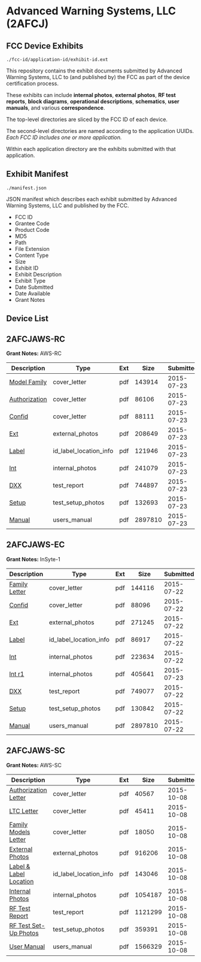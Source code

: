 # Advanced Warning Systems, LLC (2AFCJ)
## FCC Device Exhibits

```
./fcc-id/application-id/exhibit-id.ext
```

This repository contains the exhibit documents submitted by Advanced Warning Systems, LLC to (and published by) the FCC as part of the device certification process.

These exhibits can include **internal photos**, **external photos**, **RF test reports**, **block diagrams**, **operational descriptions**, **schematics**, **user manuals**, and various **correspondence**.

The top-level directories are sliced by the FCC ID of each device.

The second-level directories are named according to the application UUIDs. *Each FCC ID includes one or more application.*

Within each application directory are the exhibits submitted with that application. 

## Exhibit Manifest

```
./manifest.json
```

JSON manifest which describes each exhibit submitted by Advanced Warning Systems, LLC and published by the FCC.

- FCC ID
- Grantee Code
- Product Code
- MD5
- Path
- File Extension
- Content Type
- Size
- Exhibit ID
- Exhibit Description
- Exhibit Type
- Date Submitted
- Date Available
- Grant Notes

## Device List
## 2AFCJAWS-RC
**Grant Notes:** AWS-RC

| Description | Type | Ext | Size | Submitted | Available |
| ----------- | ---- | --- | ---- | --------- | --------- |
| [Model Family](2AFCJAWS-RC/693d0545491a7d92c5c19fe111e1d5fc/2690171.pdf) | cover_letter | pdf | 143914 | 2015-07-23 | 2015-07-23 |
| [Authorization](2AFCJAWS-RC/693d0545491a7d92c5c19fe111e1d5fc/2690175.pdf) | cover_letter | pdf | 86106 | 2015-07-23 | 2015-07-23 |
| [Confid](2AFCJAWS-RC/693d0545491a7d92c5c19fe111e1d5fc/2690176.pdf) | cover_letter | pdf | 88111 | 2015-07-23 | 2015-07-23 |
| [Ext](2AFCJAWS-RC/693d0545491a7d92c5c19fe111e1d5fc/2690174.pdf) | external_photos | pdf | 208649 | 2015-07-23 | 2015-07-23 |
| [Label](2AFCJAWS-RC/693d0545491a7d92c5c19fe111e1d5fc/2690178.pdf) | id_label_location_info | pdf | 121946 | 2015-07-23 | 2015-07-23 |
| [Int](2AFCJAWS-RC/693d0545491a7d92c5c19fe111e1d5fc/2690177.pdf) | internal_photos | pdf | 241079 | 2015-07-23 | 2015-07-23 |
| [DXX](2AFCJAWS-RC/693d0545491a7d92c5c19fe111e1d5fc/2690181.pdf) | test_report | pdf | 744897 | 2015-07-23 | 2015-07-23 |
| [Setup](2AFCJAWS-RC/693d0545491a7d92c5c19fe111e1d5fc/2690180.pdf) | test_setup_photos | pdf | 132693 | 2015-07-23 | 2015-07-23 |
| [Manual](2AFCJAWS-RC/693d0545491a7d92c5c19fe111e1d5fc/2688637.pdf) | users_manual | pdf | 2897810 | 2015-07-23 | 2015-07-23 |
## 2AFCJAWS-EC
**Grant Notes:** InSyte-1

| Description | Type | Ext | Size | Submitted | Available |
| ----------- | ---- | --- | ---- | --------- | --------- |
| [Family Letter](2AFCJAWS-EC/4c51b7b3600778e2db203b6a1e50b247/2688631.pdf) | cover_letter | pdf | 144116 | 2015-07-22 | 2015-07-23 |
| [Confid](2AFCJAWS-EC/4c51b7b3600778e2db203b6a1e50b247/2688635.pdf) | cover_letter | pdf | 88096 | 2015-07-22 | 2015-07-23 |
| [Ext](2AFCJAWS-EC/4c51b7b3600778e2db203b6a1e50b247/2688634.pdf) | external_photos | pdf | 271245 | 2015-07-22 | 2015-07-23 |
| [Label](2AFCJAWS-EC/4c51b7b3600778e2db203b6a1e50b247/2688636.pdf) | id_label_location_info | pdf | 86917 | 2015-07-22 | 2015-07-23 |
| [Int](2AFCJAWS-EC/4c51b7b3600778e2db203b6a1e50b247/2688640.pdf) | internal_photos | pdf | 223634 | 2015-07-22 | 2015-07-23 |
| [Int r1](2AFCJAWS-EC/4c51b7b3600778e2db203b6a1e50b247/2689979.pdf) | internal_photos | pdf | 405641 | 2015-07-23 | 2015-07-23 |
| [DXX](2AFCJAWS-EC/4c51b7b3600778e2db203b6a1e50b247/2688639.pdf) | test_report | pdf | 749077 | 2015-07-22 | 2015-07-23 |
| [Setup](2AFCJAWS-EC/4c51b7b3600778e2db203b6a1e50b247/2688638.pdf) | test_setup_photos | pdf | 130842 | 2015-07-22 | 2015-07-23 |
| [Manual](2AFCJAWS-EC/4c51b7b3600778e2db203b6a1e50b247/2688637.pdf) | users_manual | pdf | 2897810 | 2015-07-22 | 2015-07-23 |
## 2AFCJAWS-SC
**Grant Notes:** AWS-SC

| Description | Type | Ext | Size | Submitted | Available |
| ----------- | ---- | --- | ---- | --------- | --------- |
| [Authorization Letter](2AFCJAWS-SC/268fd21582a2579ffb4a7d679337f773/2775878.pdf) | cover_letter | pdf | 40567 | 2015-10-08 | 2015-10-08 |
| [LTC Letter](2AFCJAWS-SC/268fd21582a2579ffb4a7d679337f773/2775879.pdf) | cover_letter | pdf | 45411 | 2015-10-08 | 2015-10-08 |
| [Family Models Letter](2AFCJAWS-SC/268fd21582a2579ffb4a7d679337f773/2775880.pdf) | cover_letter | pdf | 18050 | 2015-10-08 | 2015-10-08 |
| [External Photos](2AFCJAWS-SC/268fd21582a2579ffb4a7d679337f773/2775881.pdf) | external_photos | pdf | 916206 | 2015-10-08 | 2015-10-08 |
| [Label & Label Location](2AFCJAWS-SC/268fd21582a2579ffb4a7d679337f773/2775882.pdf) | id_label_location_info | pdf | 143046 | 2015-10-08 | 2015-10-08 |
| [Internal Photos](2AFCJAWS-SC/268fd21582a2579ffb4a7d679337f773/2775883.pdf) | internal_photos | pdf | 1054187 | 2015-10-08 | 2015-10-08 |
| [RF Test Report](2AFCJAWS-SC/268fd21582a2579ffb4a7d679337f773/2775886.pdf) | test_report | pdf | 1121299 | 2015-10-08 | 2015-10-08 |
| [RF Test Set-Up Photos](2AFCJAWS-SC/268fd21582a2579ffb4a7d679337f773/2775887.pdf) | test_setup_photos | pdf | 359391 | 2015-10-08 | 2015-10-08 |
| [User Manual](2AFCJAWS-SC/268fd21582a2579ffb4a7d679337f773/2775888.pdf) | users_manual | pdf | 1566329 | 2015-10-08 | 2015-10-08 |

